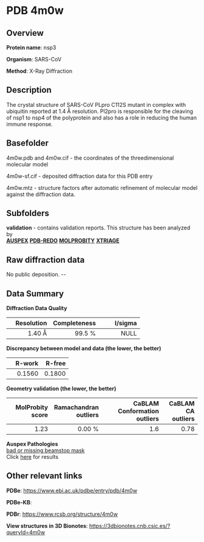 # PDB 4m0w

## Overview

**Protein name**: nsp3

**Organism**: SARS-CoV

**Method**: X-Ray Diffraction

## Description

The crystal structure of SARS-CoV PLpro C112S mutant in complex with ubiquitin  reported at 1.4 Å resolution. Pl2pro is responsible for the cleaving of nsp1 to nsp4 of the polyprotein and also has a role in reducing the human immune response.

## Basefolder

4m0w.pdb and 4m0w.cif - the coordinates of the threedimensional molecular model

4m0w-sf.cif - deposited diffraction data for this PDB entry

4m0w.mtz - structure factors after automatic refinement of molecular model against the diffraction data.

## Subfolders





**validation** - contains validation reports. This structure has been analyzed by <br>[**AUSPEX**](https://github.com/thorn-lab/coronavirus_structural_task_force/tree/master/pdb/nsp3/SARS-CoV/4m0w/validation/auspex) [**PDB-REDO**](https://github.com/thorn-lab/coronavirus_structural_task_force/tree/master/pdb/nsp3/SARS-CoV/4m0w/validation/pdb-redo) [**MOLPROBITY**](https://github.com/thorn-lab/coronavirus_structural_task_force/tree/master/pdb/nsp3/SARS-CoV/4m0w/validation/molprobity) [**XTRIAGE**](https://github.com/thorn-lab/coronavirus_structural_task_force/blob/master/pdb/nsp3/SARS-CoV/4m0w/validation/Xtriage_output.log)   



## Raw diffraction data

No public deposition. --<br> 

## Data Summary
**Diffraction Data Quality**

|   | Resolution | Completeness| I/sigma |
|---|-------------:|----------------:|--------------:|
|   |1.40 Å|99.5  %|<img width=50/>NULL |

**Discrepancy between model and data (the lower, the better)**

|   | **R-work**| **R-free**   
|---|-------------:|----------------:|           
||  0.1560|  0.1800|

**Geometry validation (the lower, the better)**

|   |**MolProbity<br>score**| **Ramachandran<br>outliers** | **CaBLAM<br>Conformation outliers** | **CaBLAM<br>CA outliers** |
|---|-------------:|----------------:|----------------:|----------------:|
||  1.23|  0.00 %|1.6|0.78|

**Auspex Pathologies**<br> [bad or missing beamstop mask](https://www.auspex.de/pathol/#2)<br>Click [here](https://github.com/thorn-lab/coronavirus_structural_task_force/blob/master/pdb/nsp3/SARS-CoV/4m0w/validation/auspex/4m0w_auspex_comments.txt)  for results

 



## Other relevant links 
**PDBe**:  https://www.ebi.ac.uk/pdbe/entry/pdb/4m0w

**PDBe-KB**:  
 
**PDBr**: https://www.rcsb.org/structure/4m0w 

**View structures in 3D Bionotes**: https://3dbionotes.cnb.csic.es/?queryId=4m0w


